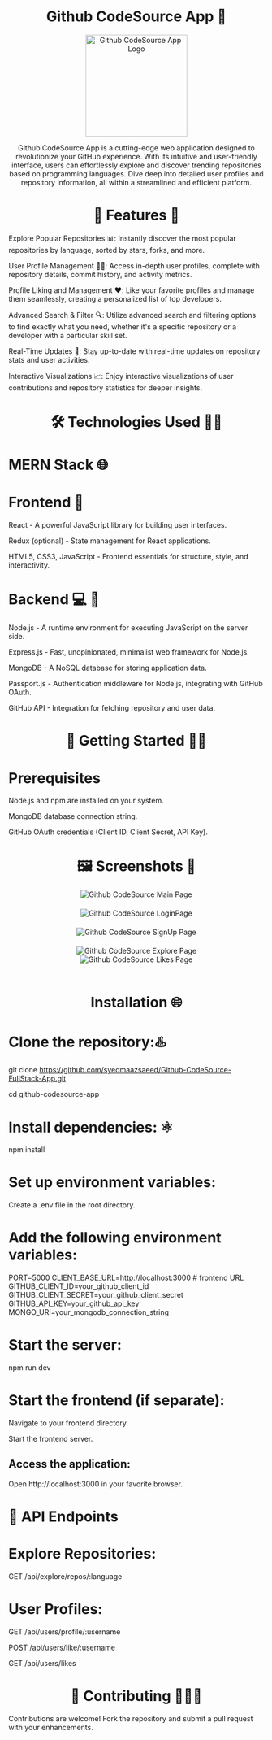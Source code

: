 <h1 align="center">Github CodeSource App 🚀</h1>
<p align="center">
  <img src="https://github.com/syedmaazsaeed/Github-CodeSource-FullStack-App/raw/main/frontend/dist/logo.png" alt="Github CodeSource App Logo" width="200">
</p>

<p align="center">
 Github CodeSource App is a cutting-edge web application designed to revolutionize your GitHub experience. With its intuitive and user-friendly interface, users can effortlessly explore and discover trending repositories based on programming languages. Dive deep into detailed user profiles and repository information, all within a streamlined and efficient platform.
</p>

<h1 align="center">🌟 Features 🤖</h1>

Explore Popular Repositories 📊: Instantly discover the most popular repositories by language, sorted by stars, forks, and more.

User Profile Management 🧑‍💻: Access in-depth user profiles, complete with repository details, commit history, and activity metrics.

Profile Liking and Management ❤️: Like your favorite profiles and manage them seamlessly, creating a personalized list of top developers.

Advanced Search & Filter 🔍: Utilize advanced search and filtering options to find exactly what you need, whether it's a specific repository or a developer with a particular skill set.

Real-Time Updates 🔄: Stay up-to-date with real-time updates on repository stats and user activities.

Interactive Visualizations 📈: Enjoy interactive visualizations of user contributions and repository statistics for deeper insights.


<h1 align="center">🛠️ Technologies Used 🕵🏻</h1>

### <h1> <b>MERN Stack 🌐</b> </h1>

<h1>Frontend 🌈 </h1>

React - A powerful JavaScript library for building user interfaces.

Redux (optional) - State management for React applications.

HTML5, CSS3, JavaScript - Frontend essentials for structure, style, and interactivity.

<h1>Backend 💻 🚀</h1>

Node.js - A runtime environment for executing JavaScript on the server side.

Express.js - Fast, unopinionated, minimalist web framework for Node.js.

MongoDB - A NoSQL database for storing application data.

Passport.js - Authentication middleware for Node.js, integrating with GitHub OAuth.

GitHub API - Integration for fetching repository and user data.

<h1 align="center">🚀 Getting Started 🧑‍💻</h1>

<h1> Prerequisites </h1>

Node.js and npm are installed on your system.

MongoDB database connection string.

GitHub OAuth credentials (Client ID, Client Secret, API Key).


<h1 align="center">🖼️ Screenshots 📸</h1>

<div align="center">
  <img src="https://github.com/syedmaazsaeed/Github-CodeSource-FullStack-App/blob/main/frontend/src/Images/Github-Main-Section.png" alt="Github CodeSource Main Page" style="max-width: 100%; margin-bottom: 20px;">
  <br>
  
  <img src="https://github.com/syedmaazsaeed/Github-CodeSource-FullStack-App/blob/main/frontend/src/Images/Github-Login-section.png" alt="Github CodeSource LoginPage" style="max-width: 100%; margin-bottom: 20px;">
  <br>
  <img src="https://github.com/syedmaazsaeed/Github-CodeSource-FullStack-App/blob/main/frontend/src/Images/Github-SignUp-section.png" alt="Github CodeSource SignUp Page" style="max-width: 100%; margin-bottom: 20px;">
  <br>
  <img src="https://github.com/syedmaazsaeed/Github-CodeSource-FullStack-App/blob/main/frontend/src/Images/Github-Explore.png" alt="Github CodeSource Explore Page" style="max-width: 100%;">
<br>
  <img src="https://github.com/syedmaazsaeed/Github-CodeSource-FullStack-App/blob/main/frontend/src/Images/Github-Likes.png" alt="Github CodeSource Likes Page" style="max-width: 100%; margin-bottom: 20px;">
</div>


<h1 align="center">Installation 🌐 </h1>

<h1>Clone the repository:♨️ </h1>

git clone https://github.com/syedmaazsaeed/Github-CodeSource-FullStack-App.git

cd github-codesource-app

<h1>Install dependencies: ⚛</h1>

npm install

<h1>Set up environment variables: </h1>

Create a .env file in the root directory.

<h1>Add the following environment variables: </h1>

PORT=5000
CLIENT_BASE_URL=http://localhost:3000   # frontend URL
GITHUB_CLIENT_ID=your_github_client_id
GITHUB_CLIENT_SECRET=your_github_client_secret
GITHUB_API_KEY=your_github_api_key
MONGO_URI=your_mongodb_connection_string

<h1> Start the server: </h1>

npm run dev

<h1>Start the frontend (if separate): </h1>

Navigate to your frontend directory.

Start the frontend server.

<h2>Access the application: </h2>

Open http://localhost:3000 in your favorite browser.

<h1>📡 API Endpoints </h1>

<h1>Explore Repositories: </h1>

GET /api/explore/repos/:language

<h1>User Profiles: </h1>

GET /api/users/profile/:username

POST /api/users/like/:username

GET /api/users/likes

<h1 align="center">🤝 Contributing 👨🏿‍💻 </h1>

Contributions are welcome! Fork the repository and submit a pull request with your enhancements.
